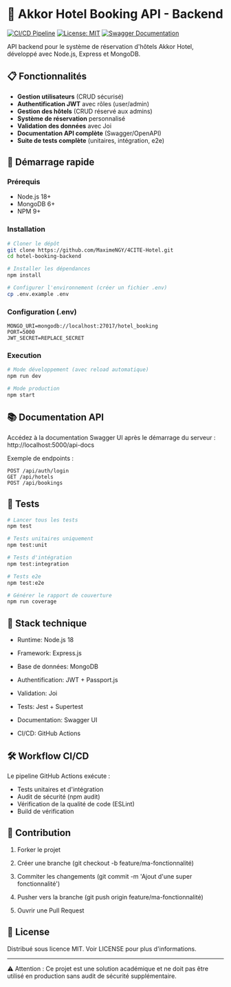 # 🏨 Akkor Hotel Booking API - Backend

[![CI/CD Pipeline](https://github.com/MaximeNGY/4CITE-Hotel/actions/workflows/ci.yml/badge.svg)](https://github.com/MaximeNGY/4CITE-Hotel/actions)
[![License: MIT](https://img.shields.io/badge/License-MIT-blue.svg)](https://opensource.org/licenses/MIT)
[![Swagger Documentation](https://img.shields.io/badge/Docs-Swagger-%2385EA2D)](http://localhost:5000/api-docs)

API backend pour le système de réservation d'hôtels Akkor Hotel, développé avec Node.js, Express et MongoDB.

## 📋 Fonctionnalités

- **Gestion utilisateurs** (CRUD sécurisé)
- **Authentification JWT** avec rôles (user/admin)
- **Gestion des hôtels** (CRUD réservé aux admins)
- **Système de réservation** personnalisé
- **Validation des données** avec Joi
- **Documentation API complète** (Swagger/OpenAPI)
- **Suite de tests complète** (unitaires, intégration, e2e)

## 🚀 Démarrage rapide

### Prérequis
- Node.js 18+
- MongoDB 6+
- NPM 9+

### Installation
```bash
# Cloner le dépôt
git clone https://github.com/MaximeNGY/4CITE-Hotel.git
cd hotel-booking-backend

# Installer les dépendances
npm install

# Configurer l'environnement (créer un fichier .env)
cp .env.example .env
```

### Configuration (.env)

```env
MONGO_URI=mongodb://localhost:27017/hotel_booking
PORT=5000
JWT_SECRET=REPLACE_SECRET
```

### Execution

```bash
# Mode développement (avec reload automatique)
npm run dev

# Mode production
npm start
```

## 📚 Documentation API

Accédez à la documentation Swagger UI après le démarrage du serveur :
http://localhost:5000/api-docs

Exemple de endpoints :

```http
POST /api/auth/login
GET /api/hotels
POST /api/bookings
```

## 🧪 Tests

```bash
# Lancer tous les tests
npm test

# Tests unitaires uniquement
npm test:unit

# Tests d'intégration
npm test:integration

# Tests e2e
npm test:e2e

# Générer le rapport de couverture
npm run coverage
```

## 🔧 Stack technique

- Runtime: Node.js 18
- Framework: Express.js
- Base de données: MongoDB
- Authentification: JWT + Passport.js
- Validation: Joi
- Tests: Jest + Supertest
- Documentation: Swagger UI

- CI/CD: GitHub Actions

## 🛠️ Workflow CI/CD

Le pipeline GitHub Actions exécute :

- Tests unitaires et d'intégration
- Audit de sécurité (npm audit)
- Vérification de la qualité de code (ESLint)
- Build de vérification

## 🤝 Contribution

1. Forker le projet

2. Créer une branche (git checkout -b feature/ma-fonctionnalité)

3. Commiter les changements (git commit -m 'Ajout d'une super fonctionnalité')

4. Pusher vers la branche (git push origin feature/ma-fonctionnalité)

5. Ouvrir une Pull Request

## 📄 License

Distribué sous licence MIT. Voir LICENSE pour plus d'informations.

---
⚠️ Attention : Ce projet est une solution académique et ne doit pas être utilisé en production sans audit de sécurité supplémentaire.

